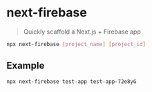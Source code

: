 # next-firebase

> Quickly scaffold a Next.js + Firebase app

```bash
npx next-firebase [project_name] [project_id]
```

## Example

```bash
npx next-firebase test-app test-app-72e8yG
```
